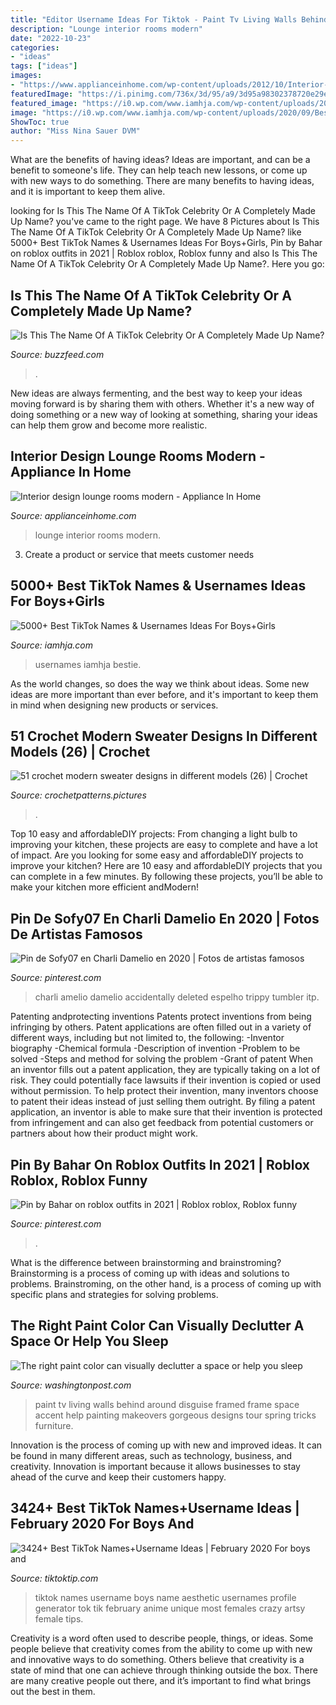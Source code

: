 ```yaml
---
title: "Editor Username Ideas For Tiktok - Paint Tv Living Walls Behind Around Disguise Framed Frame Space Accent Help Painting Makeovers Gorgeous Designs Tour Spring Tricks Furniture"
description: "Lounge interior rooms modern"
date: "2022-10-23"
categories:
- "ideas"
tags: ["ideas"]
images:
- "https://www.applianceinhome.com/wp-content/uploads/2012/10/Interior-design-lounge-rooms-modern.gif"
featuredImage: "https://i.pinimg.com/736x/3d/95/a9/3d95a98302378720e29e9842eb7f2207.jpg"
featured_image: "https://i0.wp.com/www.iamhja.com/wp-content/uploads/2020/09/Best-TikTok-Names.png"
image: "https://i0.wp.com/www.iamhja.com/wp-content/uploads/2020/09/Best-TikTok-Names.png"
ShowToc: true
author: "Miss Nina Sauer DVM"
---
```



What are the benefits of having ideas?
Ideas are important, and can be a benefit to someone's life. They can help teach new lessons, or come up with new ways to do something. There are many benefits to having ideas, and it is important to keep them alive.

	

		
looking for Is This The Name Of A TikTok Celebrity Or A Completely Made Up Name? you've came to the right page. We have 8 Pictures about Is This The Name Of A TikTok Celebrity Or A Completely Made Up Name? like 5000+ Best TikTok Names &amp; Usernames Ideas For Boys+Girls, Pin by Bahar on roblox outfits in 2021 | Roblox roblox, Roblox funny and also Is This The Name Of A TikTok Celebrity Or A Completely Made Up Name?. Here you go:
		
    
## Is This The Name Of A TikTok Celebrity Or A Completely Made Up Name?

<img loading=lazy src="https://img.buzzfeed.com/buzzfeed-static/static/2020-09/10/20/enhanced/fc1f2fac717b/original-986-1599771148-4.jpg?crop=1246:652;0,0%26downsize=1250:*" onerror="this.onerror=null;this.src='https://tse2.mm.bing.net/th?id=OIP.WUxztXA6p23ZsR9CjLgEkwHaD4&amp;pid=15.1';" alt="Is This The Name Of A TikTok Celebrity Or A Completely Made Up Name?">

_Source: buzzfeed.com_

>. 

	

New ideas are always fermenting, and the best way to keep your ideas moving forward is by sharing them with others. Whether it's a new way of doing something or a new way of looking at something, sharing your ideas can help them grow and become more realistic.

    
## Interior Design Lounge Rooms Modern - Appliance In Home

<img loading=lazy src="https://www.applianceinhome.com/wp-content/uploads/2012/10/Interior-design-lounge-rooms-modern.gif" onerror="this.onerror=null;this.src='https://tse4.mm.bing.net/th?id=OIP.hZx_cX5vYhgo-fjcUUOrHQHaFx&amp;pid=15.1';" alt="Interior design lounge rooms modern - Appliance In Home">

_Source: applianceinhome.com_

>lounge interior rooms modern. 

	

3. Create a product or service that meets customer needs

    
## 5000+ Best TikTok Names &amp; Usernames Ideas For Boys+Girls

<img loading=lazy src="https://i0.wp.com/www.iamhja.com/wp-content/uploads/2020/09/Best-TikTok-Names.png" onerror="this.onerror=null;this.src='https://tse1.mm.bing.net/th?id=OIP.Edtod3VyY0HdlU0YPZi-cQHaD4&amp;pid=15.1';" alt="5000+ Best TikTok Names &amp; Usernames Ideas For Boys+Girls">

_Source: iamhja.com_

>usernames iamhja bestie. 

	

As the world changes, so does the way we think about ideas. Some new ideas are more important than ever before, and it's important to keep them in mind when designing new products or services.

    
## 51 Crochet Modern Sweater Designs In Different Models (26) | Crochet

<img loading=lazy src="https://crochetpatterns.pictures/wp-content/uploads/2019/11/51-crochet-modern-sweater-designs-in-different-models-26.png" onerror="this.onerror=null;this.src='https://tse4.mm.bing.net/th?id=OIP.Qp2YW8UzRU-oGC6pyha7_AHaJ1&amp;pid=15.1';" alt="51 crochet modern sweater designs in different models (26) | Crochet">

_Source: crochetpatterns.pictures_

>. 

	

Top 10 easy and affordableDIY projects: From changing a light bulb to improving your kitchen, these projects are easy to complete and have a lot of impact.
Are you looking for some easy and affordableDIY projects to improve your kitchen? Here are 10 easy and affordableDIY projects that you can complete in a few minutes. By following these projects, you’ll be able to make your kitchen more efficient andModern!

    
## Pin De Sofy07 En Charli Damelio En 2020 | Fotos De Artistas Famosos

<img loading=lazy src="https://i.pinimg.com/736x/b8/07/5e/b8075ebcde919504c3099847307148d1.jpg" onerror="this.onerror=null;this.src='https://tse4.mm.bing.net/th?id=OIP.DqUAUKoRk-vD1ScY09nU1AHaJJ&amp;pid=15.1';" alt="Pin de Sofy07 en Charli Damelio en 2020 | Fotos de artistas famosos">

_Source: pinterest.com_

>charli amelio damelio accidentally deleted espelho trippy tumbler itp. 

	

Patenting andprotecting inventions
Patents protect inventions from being infringing by others. Patent applications are often filled out in a variety of different ways, including but not limited to, the following: 
-Inventor biography 
-Chemical formula 
-Description of invention 
-Problem to be solved 
-Steps and method for solving the problem 
-Grant of patent 
When an inventor fills out a patent application, they are typically taking on a lot of risk. They could potentially face lawsuits if their invention is copied or used without permission. To help protect their invention, many inventors choose to patent their ideas instead of just selling them outright. By filing a patent application, an inventor is able to make sure that their invention is protected from infringement and can also get feedback from potential customers or partners about how their product might work.

    
## Pin By Bahar On Roblox Outfits In 2021 | Roblox Roblox, Roblox Funny

<img loading=lazy src="https://i.pinimg.com/736x/3d/95/a9/3d95a98302378720e29e9842eb7f2207.jpg" onerror="this.onerror=null;this.src='https://tse3.mm.bing.net/th?id=OIP.xPUpWR_ilcEY526QtzKvQwHaMy&amp;pid=15.1';" alt="Pin by Bahar on roblox outfits in 2021 | Roblox roblox, Roblox funny">

_Source: pinterest.com_

>. 

	

What is the difference between brainstorming and brainstroming?
Brainstorming is a process of coming up with ideas and solutions to problems. Brainstroming, on the other hand, is a process of coming up with specific plans and strategies for solving problems.

    
## The Right Paint Color Can Visually Declutter A Space Or Help You Sleep

<img loading=lazy src="https://img.washingtonpost.com/rf/image_1484w/2010-2019/WashingtonPost/2016/10/25/LocalLiving/Images/FrogTape-LivingRoomGalleryWall.JPG" onerror="this.onerror=null;this.src='https://tse2.mm.bing.net/th?id=OIP.sjG1Zrnxj3K6z783yC5QZQHaE7&amp;pid=15.1';" alt="The right paint color can visually declutter a space or help you sleep">

_Source: washingtonpost.com_

>paint tv living walls behind around disguise framed frame space accent help painting makeovers gorgeous designs tour spring tricks furniture. 

	

Innovation is the process of coming up with new and improved ideas. It can be found in many different areas, such as technology, business, and creativity. Innovation is important because it allows businesses to stay ahead of the curve and keep their customers happy.

    
## 3424+ Best TikTok Names+Username Ideas | February 2020 For Boys And

<img loading=lazy src="https://tiktoktip.com/wp-content/uploads/2019/10/20191018_220008.jpg" onerror="this.onerror=null;this.src='https://tse3.mm.bing.net/th?id=OIP.g2sXalDxw4T8Icjol5myYwHaEV&amp;pid=15.1';" alt="3424+ Best TikTok Names+Username Ideas | February 2020 For boys and">

_Source: tiktoktip.com_

>tiktok names username boys name aesthetic usernames profile generator tok tik february anime unique most females crazy artsy female tips. 

	

Creativity is a word often used to describe people, things, or ideas. Some people believe that creativity comes from the ability to come up with new and innovative ways to do something. Others believe that creativity is a state of mind that one can achieve through thinking outside the box. There are many creative people out there, and it’s important to find what brings out the best in them.

